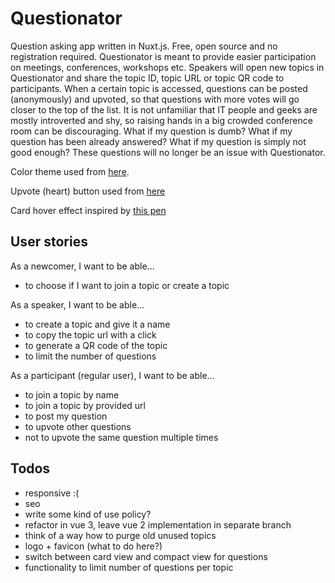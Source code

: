 # Questionator

Question asking app written in Nuxt.js. Free, open source and no registration required. 
Questionator is meant to provide easier participation on meetings, conferences, workshops etc. 
Speakers will open new topics in Questionator and share the topic ID, topic URL or topic QR code to participants. When a certain topic is accessed, questions can be posted (anonymously) and upvoted, so that questions with more votes will go closer to the top of the list. It is not unfamiliar that IT people and geeks are mostly introverted and shy, so raising hands in a big crowded conference room can be discouraging. What if my question is dumb? What if my question has been already answered? What if my question is simply not good enough? These questions will no longer be an issue with Questionator.

Color theme used from [here](https://colorhunt.co/palette/163836).

Upvote (heart) button used from [here](https://codepen.io/jonitrythall/pen/myEpeV)

Card hover effect inspired by [this pen](https://codepen.io/rafaelavlucas/pen/rQWJYG)


## User stories

As a newcomer, I want to be able...
- to choose if I want to join a topic or create a topic

As a speaker, I want to be able...
- to create a topic and give it a name
- to copy the topic url with a click
- to generate a QR code of the topic
- to limit the number of questions 

As a participant (regular user), I want to be able...
- to join a topic by name
- to join a topic by provided url
- to post my question
- to upvote other questions
- not to upvote the same question multiple times

## Todos

- responsive :(
- seo
- write some kind of use policy?
- refactor in vue 3, leave vue 2 implementation in separate branch
- think of a way how to purge old unused topics
- logo + favicon (what to do here?)
- switch between card view and compact view for questions
- functionality to limit number of questions per topic
